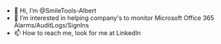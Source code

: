 - 👋 Hi, I’m @SmileTools-Albert
- 👀 I’m interested in helping company's to monitor Microsoft Office 365 Alarms/AuditLogs/SignIns
- 📫 How to reach me, look for me at LinkedIn

